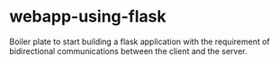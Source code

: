# webapp-using-flask

Boiler plate to start building a flask application with the requirement of bidirectional communications between the client and the server.

